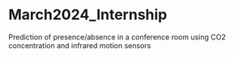 # March2024_Internship
Prediction of presence/absence in a conference room using CO2 concentration and infrared motion sensors
